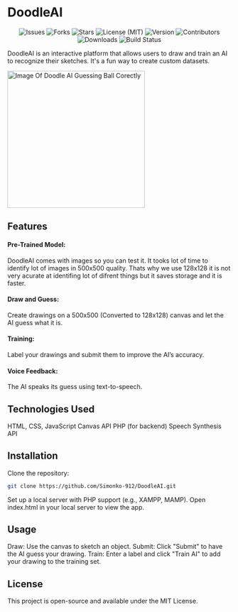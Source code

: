 # DoodleAI

<p align="center"> 
    <img src="https://img.shields.io/github/issues/Simonko-912/DoodleAI" alt="Issues">
    <img src="https://img.shields.io/github/forks/Simonko-912/DoodleAI" alt="Forks">
    <img src="https://img.shields.io/github/stars/Simonko-912/DoodleAI" alt="Stars">
    <img src="https://img.shields.io/github/license/Simonko-912/DoodleAI" alt="License (MIT)">
    <img src="https://img.shields.io/badge/version-1.0.0-blue" alt="Version">
    <img src="https://img.shields.io/badge/contributors-0-orange" alt="Contributors">
    <img src="https://img.shields.io/github/downloads/Simonko-912/DoodleAI/total" alt="Downloads">
    <img src="https://img.shields.io/badge/build-passing-brightgreen" alt="Build Status">
</p>

DoodleAI is an interactive platform that allows users to draw and train an AI to recognize their sketches. It's a fun way to create custom datasets.

<img width="309" alt="Image Of Doodle AI Guessing Ball Corectly" src="https://github.com/user-attachments/assets/f5a9b2ba-4de6-4ddd-b0ae-73b7b85b0116" />
  
## Features
#### Pre-Trained Model:
DoodleAI comes with images so you can test it.
It tooks lot of time to identify lot of images in 500x500 quality. Thats why we use 128x128 it is not very acurate at identifing lot of difrent things but it saves storage and it is faster.
#### Draw and Guess: 
Create drawings on a 500x500 (Converted to 128x128) canvas and let the AI guess what it is.
#### Training: 
Label your drawings and submit them to improve the AI’s accuracy.
#### Voice Feedback: 
The AI speaks its guess using text-to-speech.

## Technologies Used
HTML, CSS, JavaScript
Canvas API
PHP (for backend)
Speech Synthesis API
## Installation
Clone the repository:

```bash Copy code
git clone https://github.com/Simonko-912/DoodleAI.git
```
Set up a local server with PHP support (e.g., XAMPP, MAMP).
Open index.html in your local server to view the app.

## Usage
Draw: Use the canvas to sketch an object.
Submit: Click "Submit" to have the AI guess your drawing.
Train: Enter a label and click "Train AI" to add your drawing to the training set.
## License
This project is open-source and available under the MIT License.
